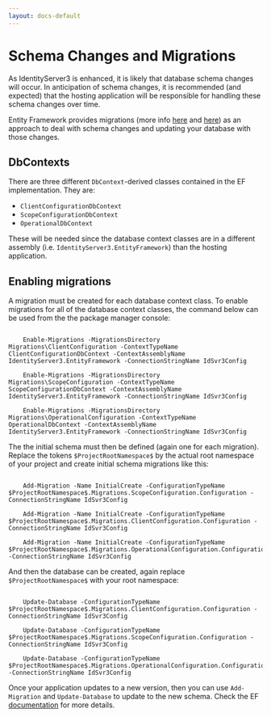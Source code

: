 ```yaml
---
layout: docs-default
---
```


# Schema Changes and Migrations

As IdentityServer3 is enhanced, it is likely that database schema changes will occur. In anticipation of schema changes, it is recommended (and expected) that the hosting application will be responsible for handling these schema changes over time.

Entity Framework provides migrations (more info [here](https://msdn.microsoft.com/en-us/data/jj591621.aspx) and [here](https://msdn.microsoft.com/en-us/data/dn481501)) as an approach to deal with schema changes and updating your database with those changes.

## DbContexts

There are three different `DbContext`-derived classes contained in the EF implementation. They are:

* `ClientConfigurationDbContext`
* `ScopeConfigurationDbContext`
* `OperationalDbContext`

These will be needed since the database context classes are in a different assembly (i.e. `IdentityServer3.EntityFramework`) than the hosting application.

## Enabling migrations

A migration must be created for each database context class. To enable migrations for all of the database context classes, the command below can be used from the the package manager console:

```

    Enable-Migrations -MigrationsDirectory Migrations\ClientConfiguration -ContextTypeName ClientConfigurationDbContext -ContextAssemblyName IdentityServer3.EntityFramework -ConnectionStringName IdSvr3Config

    Enable-Migrations -MigrationsDirectory Migrations\ScopeConfiguration -ContextTypeName ScopeConfigurationDbContext -ContextAssemblyName IdentityServer3.EntityFramework -ConnectionStringName IdSvr3Config

    Enable-Migrations -MigrationsDirectory Migrations\OperationalConfiguration -ContextTypeName OperationalDbContext -ContextAssemblyName IdentityServer3.EntityFramework -ConnectionStringName IdSvr3Config

```

The the initial schema must then be defined (again one for each migration). Replace the tokens `$ProjectRootNamespace$` by the actual root namespace of your project and create initial schema migrations like this:

```

    Add-Migration -Name InitialCreate -ConfigurationTypeName $ProjectRootNamespace$.Migrations.ScopeConfiguration.Configuration -ConnectionStringName IdSvr3Config

    Add-Migration -Name InitialCreate -ConfigurationTypeName $ProjectRootNamespace$.Migrations.ClientConfiguration.Configuration -ConnectionStringName IdSvr3Config

    Add-Migration -Name InitialCreate -ConfigurationTypeName $ProjectRootNamespace$.Migrations.OperationalConfiguration.Configuration -ConnectionStringName IdSvr3Config

```

And then the database can be created, again replace `$ProjectRootNamespace$` with your root namespace:

```

    Update-Database -ConfigurationTypeName $ProjectRootNamespace$.Migrations.ClientConfiguration.Configuration -ConnectionStringName IdSvr3Config

    Update-Database -ConfigurationTypeName $ProjectRootNamespace$.Migrations.ScopeConfiguration.Configuration -ConnectionStringName IdSvr3Config

    Update-Database -ConfigurationTypeName $ProjectRootNamespace$.Migrations.OperationalConfiguration.Configuration -ConnectionStringName IdSvr3Config

```

Once your application updates to a new version, then you can use `Add-Migration` and `Update-Database` to update to the new schema. Check the EF [documentation](https://msdn.microsoft.com/en-us/data/jj591621.aspx) for more details.

